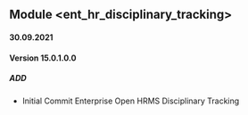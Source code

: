 ## Module <ent_hr_disciplinary_tracking>

#### 30.09.2021
#### Version 15.0.1.0.0
##### ADD
- Initial Commit Enterprise Open HRMS Disciplinary Tracking
